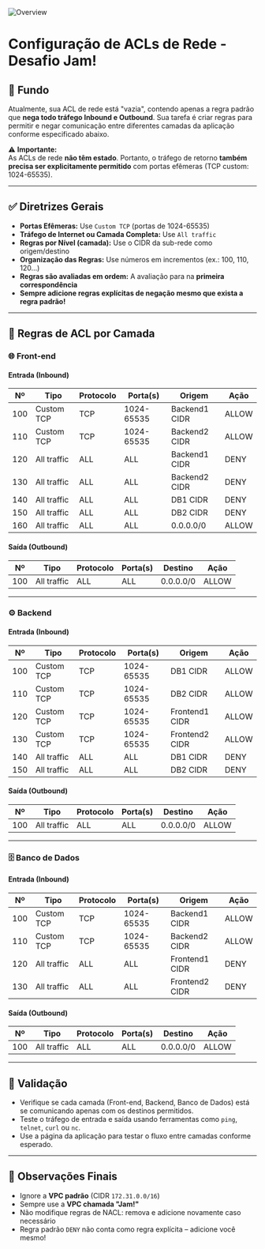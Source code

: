![Overview](https://github.com/sthrmzy/AWSJam/blob/main/Limites%20de%20seguran%C3%A7a%20para%20sua%20VPC/Task%204/Task4.png)

# Configuração de ACLs de Rede - Desafio Jam!

## 📘 Fundo

Atualmente, sua ACL de rede está "vazia", contendo apenas a regra padrão que **nega todo tráfego Inbound e Outbound**. Sua tarefa é criar regras para permitir e negar comunicação entre diferentes camadas da aplicação conforme especificado abaixo.

⚠️ **Importante:**  
As ACLs de rede **não têm estado**. Portanto, o tráfego de retorno **também precisa ser explicitamente permitido** com portas efêmeras (TCP custom: 1024-65535).

---

## ✅ Diretrizes Gerais

- **Portas Efêmeras:** Use `Custom TCP` (portas de 1024-65535)
- **Tráfego de Internet ou Camada Completa:** Use `All traffic`
- **Regras por Nível (camada):** Use o CIDR da sub-rede como origem/destino
- **Organização das Regras:** Use números em incrementos (ex.: 100, 110, 120…)  
- **Regras são avaliadas em ordem:** A avaliação para na **primeira correspondência**
- **Sempre adicione regras explícitas de negação mesmo que exista a regra padrão!**

---

## 🔐 Regras de ACL por Camada

### 🌐 Front-end

#### Entrada (Inbound)

| Nº | Tipo          | Protocolo | Porta(s)       | Origem       | Ação   |
|----|---------------|-----------|----------------|--------------|--------|
| 100 | Custom TCP    | TCP       | 1024-65535     | Backend1 CIDR | ALLOW |
| 110 | Custom TCP    | TCP       | 1024-65535     | Backend2 CIDR | ALLOW |
| 120 | All traffic   | ALL       | ALL            | Backend1 CIDR | DENY  |
| 130 | All traffic   | ALL       | ALL            | Backend2 CIDR | DENY  |
| 140 | All traffic   | ALL       | ALL            | DB1 CIDR      | DENY  |
| 150 | All traffic   | ALL       | ALL            | DB2 CIDR      | DENY  |
| 160 | All traffic   | ALL       | ALL            | 0.0.0.0/0     | ALLOW |

#### Saída (Outbound)

| Nº | Tipo        | Protocolo | Porta(s) | Destino     | Ação  |
|----|-------------|-----------|----------|-------------|-------|
| 100 | All traffic | ALL       | ALL      | 0.0.0.0/0   | ALLOW |

---

### ⚙️ Backend

#### Entrada (Inbound)

| Nº | Tipo          | Protocolo | Porta(s)       | Origem        | Ação   |
|----|---------------|-----------|----------------|---------------|--------|
| 100 | Custom TCP    | TCP       | 1024-65535     | DB1 CIDR       | ALLOW |
| 110 | Custom TCP    | TCP       | 1024-65535     | DB2 CIDR       | ALLOW |
| 120 | Custom TCP    | TCP       | 1024-65535     | Frontend1 CIDR | ALLOW |
| 130 | Custom TCP    | TCP       | 1024-65535     | Frontend2 CIDR | ALLOW |
| 140 | All traffic   | ALL       | ALL            | DB1 CIDR       | DENY  |
| 150 | All traffic   | ALL       | ALL            | DB2 CIDR       | DENY  |

#### Saída (Outbound)

| Nº | Tipo        | Protocolo | Porta(s) | Destino   | Ação  |
|----|-------------|-----------|----------|-----------|-------|
| 100 | All traffic | ALL       | ALL      | 0.0.0.0/0 | ALLOW |

---

### 🗄 Banco de Dados

#### Entrada (Inbound)

| Nº | Tipo          | Protocolo | Porta(s)       | Origem        | Ação   |
|----|---------------|-----------|----------------|---------------|--------|
| 100 | Custom TCP    | TCP       | 1024-65535     | Backend1 CIDR | ALLOW |
| 110 | Custom TCP    | TCP       | 1024-65535     | Backend2 CIDR | ALLOW |
| 120 | All traffic   | ALL       | ALL            | Frontend1 CIDR | DENY |
| 130 | All traffic   | ALL       | ALL            | Frontend2 CIDR | DENY |

#### Saída (Outbound)

| Nº | Tipo        | Protocolo | Porta(s) | Destino   | Ação  |
|----|-------------|-----------|----------|-----------|-------|
| 100 | All traffic | ALL       | ALL      | 0.0.0.0/0 | ALLOW |

---

## 🧪 Validação

- Verifique se cada camada (Front-end, Backend, Banco de Dados) está se comunicando apenas com os destinos permitidos.
- Teste o tráfego de entrada e saída usando ferramentas como `ping`, `telnet`, `curl` ou `nc`.
- Use a página da aplicação para testar o fluxo entre camadas conforme esperado.

---

## 📌 Observações Finais

- Ignore a **VPC padrão** (CIDR `172.31.0.0/16`)
- Sempre use a **VPC chamada "Jam!"**
- Não modifique regras de NACL: remova e adicione novamente caso necessário
- Regra padrão `DENY` não conta como regra explícita – adicione você mesmo!

